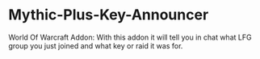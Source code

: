 # Mythic-Plus-Key-Announcer

World Of Warcraft Addon:  With this addon it will tell you in chat what LFG group you just joined and what key or raid it was for.
